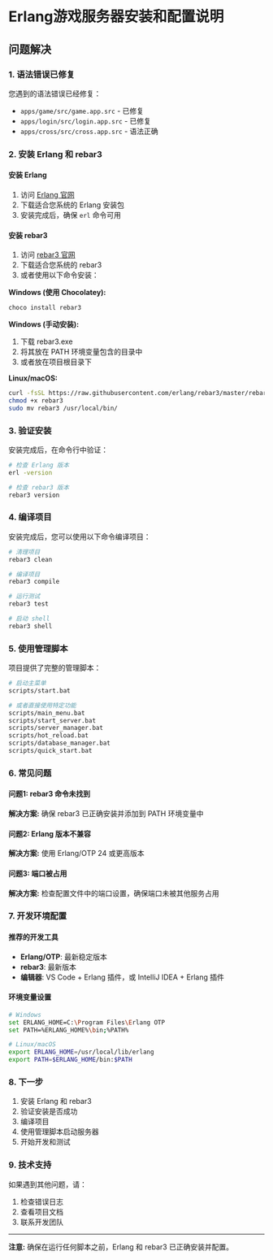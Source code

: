 # Erlang游戏服务器安装和配置说明

## 问题解决

### 1. 语法错误已修复

您遇到的语法错误已经修复：
- `apps/game/src/game.app.src` - 已修复
- `apps/login/src/login.app.src` - 已修复
- `apps/cross/src/cross.app.src` - 语法正确

### 2. 安装 Erlang 和 rebar3

#### 安装 Erlang
1. 访问 [Erlang 官网](https://www.erlang.org/downloads)
2. 下载适合您系统的 Erlang 安装包
3. 安装完成后，确保 `erl` 命令可用

#### 安装 rebar3
1. 访问 [rebar3 官网](https://www.rebar3.org/)
2. 下载适合您系统的 rebar3
3. 或者使用以下命令安装：

**Windows (使用 Chocolatey):**
```bash
choco install rebar3
```

**Windows (手动安装):**
1. 下载 rebar3.exe
2. 将其放在 PATH 环境变量包含的目录中
3. 或者放在项目根目录下

**Linux/macOS:**
```bash
curl -fsSL https://raw.githubusercontent.com/erlang/rebar3/master/rebar3 -o rebar3
chmod +x rebar3
sudo mv rebar3 /usr/local/bin/
```

### 3. 验证安装

安装完成后，在命令行中验证：

```bash
# 检查 Erlang 版本
erl -version

# 检查 rebar3 版本
rebar3 version
```

### 4. 编译项目

安装完成后，您可以使用以下命令编译项目：

```bash
# 清理项目
rebar3 clean

# 编译项目
rebar3 compile

# 运行测试
rebar3 test

# 启动 shell
rebar3 shell
```

### 5. 使用管理脚本

项目提供了完整的管理脚本：

```bash
# 启动主菜单
scripts/start.bat

# 或者直接使用特定功能
scripts/main_menu.bat
scripts/start_server.bat
scripts/server_manager.bat
scripts/hot_reload.bat
scripts/database_manager.bat
scripts/quick_start.bat
```

### 6. 常见问题

#### 问题1: rebar3 命令未找到
**解决方案:** 确保 rebar3 已正确安装并添加到 PATH 环境变量中

#### 问题2: Erlang 版本不兼容
**解决方案:** 使用 Erlang/OTP 24 或更高版本

#### 问题3: 端口被占用
**解决方案:** 检查配置文件中的端口设置，确保端口未被其他服务占用

### 7. 开发环境配置

#### 推荐的开发工具
- **Erlang/OTP**: 最新稳定版本
- **rebar3**: 最新版本
- **编辑器**: VS Code + Erlang 插件，或 IntelliJ IDEA + Erlang 插件

#### 环境变量设置
```bash
# Windows
set ERLANG_HOME=C:\Program Files\Erlang OTP
set PATH=%ERLANG_HOME%\bin;%PATH%

# Linux/macOS
export ERLANG_HOME=/usr/local/lib/erlang
export PATH=$ERLANG_HOME/bin:$PATH
```

### 8. 下一步

1. 安装 Erlang 和 rebar3
2. 验证安装是否成功
3. 编译项目
4. 使用管理脚本启动服务器
5. 开始开发和测试

### 9. 技术支持

如果遇到其他问题，请：
1. 检查错误日志
2. 查看项目文档
3. 联系开发团队

---

**注意:** 确保在运行任何脚本之前，Erlang 和 rebar3 已正确安装并配置。 